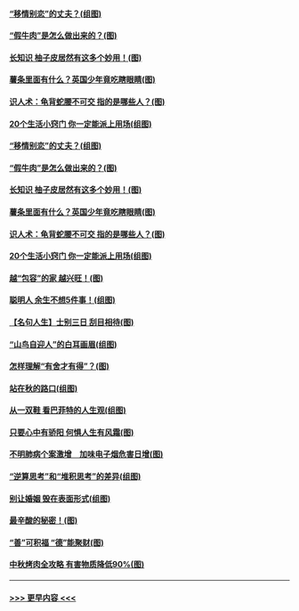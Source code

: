 #### [“移情别恋”的丈夫？(组图)](../pages/p8/907644.md?t=09180222) 
#### [“假牛肉”是怎么做出来的？(图)](../pages/p8/907668.md?t=09180222) 
#### [长知识 柚子皮居然有这多个妙用！(图)](../pages/p8/907425.md?t=09180222) 
#### [薯条里面有什么？英国少年竟吃瞎眼睛(图)](../pages/p8/907381.md?t=09180222) 
#### [识人术：龟背蛇腰不可交 指的是哪些人？(图)](../pages/p8/907503.md?t=09180222) 
#### [20个生活小窍门 你一定能派上用场(组图)](../pages/p8/907510.md?t=09180222) 
#### [“移情别恋”的丈夫？(组图)](../pages/p8/907644.md?t=09180222) 
#### [“假牛肉”是怎么做出来的？(图)](../pages/p8/907668.md?t=09180222) 
#### [长知识 柚子皮居然有这多个妙用！(图)](../pages/p8/907425.md?t=09180222) 
#### [薯条里面有什么？英国少年竟吃瞎眼睛(图)](../pages/p8/907381.md?t=09180222) 
#### [识人术：龟背蛇腰不可交 指的是哪些人？(图)](../pages/p8/907503.md?t=09180222) 
#### [20个生活小窍门 你一定能派上用场(组图)](../pages/p8/907510.md?t=09180222) 
#### [越“包容”的家 越兴旺！(图)](../pages/p8/907328.md?t=09180222) 
#### [聪明人 余生不想5件事！(组图)](../pages/p8/907364.md?t=09180222) 
#### [【名句人生】士别三日 刮目相待(图)](../pages/p8/906988.md?t=09180222) 
#### [“山鸟自迎人”的白耳画眉(组图)](../pages/p8/907332.md?t=09180222) 
#### [怎样理解“有舍才有得”？(图)](../pages/p8/906872.md?t=09180222) 
#### [站在秋的路口(组图)](../pages/p8/906914.md?t=09180222) 
#### [从一双鞋 看巴菲特的人生观(组图)](../pages/p8/907311.md?t=09180222) 
#### [只要心中有骄阳 何惧人生有风霜(图)](../pages/p8/907320.md?t=09180222) 
#### [不明肺病个案激增　加味电子烟危害日增(图)](../pages/p8/907307.md?t=09180222) 
#### [“逆算思考”和“堆积思考”的差异(组图)](../pages/p8/907229.md?t=09180222) 
#### [别让婚姻 毁在表面形式(组图)](../pages/p8/907118.md?t=09180222) 
#### [最辛酸的秘密！(图)](../pages/p8/906327.md?t=09180222) 
#### [“善”可积福 “德”能聚财(图)](../pages/p8/906906.md?t=09180222) 
#### [中秋烤肉全攻略 有害物质降低90%(图)](../pages/p8/907227.md?t=09180222) 

----
#### [ >>> 更早内容 <<< ](../indexes/p8-earlier.md)
